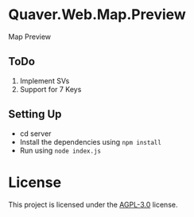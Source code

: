# Quaver.Web.Map.Preview
Map Preview

## ToDo
1. Implement SVs
2. Support for 7 Keys

## Setting Up

* cd server
* Install the dependencies using `npm install`
* Run using `node index.js`

# License
This project is licensed under the [AGPL-3.0](https://github.com/AiAe/Quaver.Web.Map.Preview/blob/main/LICENSE) license.
